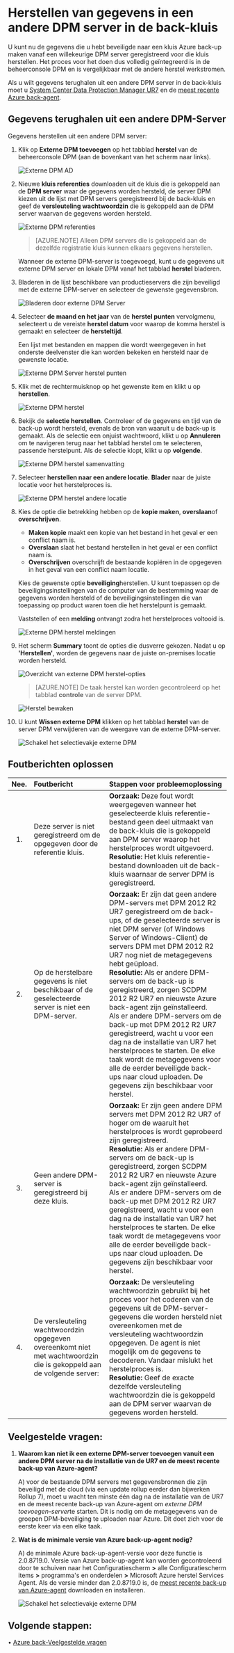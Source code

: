 <properties
    pageTitle="Herstellen van gegevens in een andere DPM server in de back-kluis | Microsoft Azure"
    description="De gegevens die u hebt beveiligde naar een kluis Azure back-up maken vanaf een willekeurige DPM server geregistreerd voor die kluis herstellen."
    services="backup"
    documentationCenter=""
    authors="nkolli1"
    manager="shreeshd"
    editor=""/>

<tags
    ms.service="backup"
    ms.workload="storage-backup-recovery"
    ms.tgt_pltfrm="na"
    ms.devlang="na"
    ms.topic="article"
    ms.date="08/08/2016"
    ms.author="giridham;jimpark;trinadhk;markgal"/>

# <a name="recovering-data-from-another-dpm-server-in-the-backup-vault"></a>Herstellen van gegevens in een andere DPM server in de back-kluis
U kunt nu de gegevens die u hebt beveiligde naar een kluis Azure back-up maken vanaf een willekeurige DPM server geregistreerd voor die kluis herstellen. Het proces voor het doen dus volledig geïntegreerd is in de beheerconsole DPM en is vergelijkbaar met de andere herstel werkstromen.

Als u wilt gegevens terughalen uit een andere DPM server in de back-kluis moet u [System Center Data Protection Manager UR7](https://support.microsoft.com/en-us/kb/3065246) en de [meest recente Azure back-agent](http://aka.ms/azurebackup_agent).

## <a name="recover-data-from-another-dpm-server"></a>Gegevens terughalen uit een andere DPM-Server
Gegevens herstellen uit een andere DPM server:

1. Klik op **Externe DPM toevoegen** op het tabblad **herstel** van de beheerconsole DPM (aan de bovenkant van het scherm naar links).

    ![Externe DPM AD](./media/backup-azure-alternate-dpm-server/add-external-dpm.png)

2. Nieuwe **kluis referenties** downloaden uit de kluis die is gekoppeld aan de **DPM server** waar de gegevens worden hersteld, de server DPM kiezen uit de lijst met DPM servers geregistreerd bij de back-kluis en geef de **versleuteling wachtwoordzin** die is gekoppeld aan de DPM server waarvan de gegevens worden hersteld.

    ![Externe DPM referenties](./media/backup-azure-alternate-dpm-server/external-dpm-credentials.png)

    >[AZURE.NOTE] Alleen DPM servers die is gekoppeld aan de dezelfde registratie kluis kunnen elkaars gegevens herstellen.

    Wanneer de externe DPM-server is toegevoegd, kunt u de gegevens uit externe DPM server en lokale DPM vanaf het tabblad **herstel** bladeren.

3. Bladeren in de lijst beschikbare van productieservers die zijn beveiligd met de externe DPM-server en selecteer de gewenste gegevensbron.

    ![Bladeren door externe DPM Server](./media/backup-azure-alternate-dpm-server/browse-external-dpm.png)

4. Selecteer **de maand en het jaar** van de **herstel punten** vervolgmenu, selecteert u de vereiste **herstel datum** voor waarop de komma herstel is gemaakt en selecteer de **hersteltijd**.

    Een lijst met bestanden en mappen die wordt weergegeven in het onderste deelvenster die kan worden bekeken en hersteld naar de gewenste locatie.

    ![Externe DPM Server herstel punten](./media/backup-azure-alternate-dpm-server/external-dpm-recoverypoint.png)

5. Klik met de rechtermuisknop op het gewenste item en klikt u op **herstellen**.

    ![Externe DPM herstel](./media/backup-azure-alternate-dpm-server/recover.png)

6. Bekijk de **selectie herstellen**. Controleer of de gegevens en tijd van de back-up wordt hersteld, evenals de bron van waaruit u de back-up is gemaakt. Als de selectie een onjuist wachtwoord, klikt u op **Annuleren** om te navigeren terug naar het tabblad herstel om te selecteren, passende herstelpunt. Als de selectie klopt, klikt u op **volgende**.

    ![Externe DPM herstel samenvatting](./media/backup-azure-alternate-dpm-server/external-dpm-recovery-summary.png)

7. Selecteer **herstellen naar een andere locatie**. **Blader** naar de juiste locatie voor het herstelproces is.

    ![Externe DPM herstel andere locatie](./media/backup-azure-alternate-dpm-server/external-dpm-recovery-alternate-location.png)

8. Kies de optie die betrekking hebben op de **kopie maken**, **overslaan**of **overschrijven**.
    - **Maken kopie** maakt een kopie van het bestand in het geval er een conflict naam is.
    - **Overslaan** slaat het bestand herstellen in het geval er een conflict naam is.
    - **Overschrijven** overschrijft de bestaande kopiëren in de opgegeven in het geval van een conflict naam locatie.

    Kies de gewenste optie **beveiliging**herstellen. U kunt toepassen op de beveiligingsinstellingen van de computer van de bestemming waar de gegevens worden hersteld of de beveiligingsinstellingen die van toepassing op product waren toen die het herstelpunt is gemaakt.

    Vaststellen of een **melding** ontvangt zodra het herstelproces voltooid is.

    ![Externe DPM herstel meldingen](./media/backup-azure-alternate-dpm-server/external-dpm-recovery-notifications.png)

9. Het scherm **Summary** toont de opties die dusverre gekozen. Nadat u op **'Herstellen'**, worden de gegevens naar de juiste on-premises locatie worden hersteld.

    ![Overzicht van externe DPM herstel-opties](./media/backup-azure-alternate-dpm-server/external-dpm-recovery-options-summary.png)

    >[AZURE.NOTE] De taak herstel kan worden gecontroleerd op het tabblad **controle** van de server DPM.

    ![Herstel bewaken](./media/backup-azure-alternate-dpm-server/monitoring-recovery.png)

10. U kunt **Wissen externe DPM** klikken op het tabblad **herstel** van de server DPM verwijderen van de weergave van de externe DPM-server.

    ![Schakel het selectievakje externe DPM](./media/backup-azure-alternate-dpm-server/clear-external-dpm.png)

## <a name="troubleshooting-error-messages"></a>Foutberichten oplossen
|Nee. |  Foutbericht | Stappen voor probleemoplossing |
| :-------------: |:-------------| :-----|
|1.|        Deze server is niet geregistreerd om de opgegeven door de referentie kluis.|  **Oorzaak:** Deze fout wordt weergegeven wanneer het geselecteerde kluis referentie-bestand geen deel uitmaakt van de back-kluis die is gekoppeld aan DPM server waarop het herstelproces wordt uitgevoerd. <br> **Resolutie:** Het kluis referentie-bestand downloaden uit de back-kluis waarnaar de server DPM is geregistreerd.|
|2.|        Op de herstelbare gegevens is niet beschikbaar of de geselecteerde server is niet een DPM-server.|   **Oorzaak:** Er zijn dat geen andere DPM-servers met DPM 2012 R2 UR7 geregistreerd om de back-ups, of de geselecteerde server is niet DPM server (of Windows Server of Windows-Client) de servers DPM met DPM 2012 R2 UR7 nog niet de metagegevens hebt geüpload. <br> **Resolutie:** Als er andere DPM-servers om de back-up is geregistreerd, zorgen SCDPM 2012 R2 UR7 en nieuwste Azure back-agent zijn geïnstalleerd. <br>Als er andere DPM-servers om de back-up met DPM 2012 R2 UR7 geregistreerd, wacht u voor een dag na de installatie van UR7 het herstelproces te starten. De elke taak wordt de metagegevens voor alle de eerder beveiligde back-ups naar cloud uploaden. De gegevens zijn beschikbaar voor herstel.|
|3.|        Geen andere DPM-server is geregistreerd bij deze kluis.|   **Oorzaak:** Er zijn geen andere DPM servers met DPM 2012 R2 UR7 of hoger om de waaruit het herstelproces is wordt geprobeerd zijn geregistreerd.<br>**Resolutie:** Als er andere DPM-servers om de back-up is geregistreerd, zorgen SCDPM 2012 R2 UR7 en nieuwste Azure back-agent zijn geïnstalleerd.<br>Als er andere DPM-servers om de back-up met DPM 2012 R2 UR7 geregistreerd, wacht u voor een dag na de installatie van UR7 het herstelproces te starten. De elke taak wordt de metagegevens voor alle de eerder beveiligde back-ups naar cloud uploaden. De gegevens zijn beschikbaar voor herstel.|
|4.|        De versleuteling wachtwoordzin opgegeven overeenkomt niet met wachtwoordzin die is gekoppeld aan de volgende server:**<server name>**|  **Oorzaak:** De versleuteling wachtwoordzin gebruikt bij het proces voor het coderen van de gegevens uit de DPM-server-gegevens die worden hersteld niet overeenkomen met de versleuteling wachtwoordzin opgegeven. De agent is niet mogelijk om de gegevens te decoderen. Vandaar mislukt het herstelproces is.<br>**Resolutie:** Geef de exacte dezelfde versleuteling wachtwoordzin die is gekoppeld aan de DPM server waarvan de gegevens worden hersteld.|

## <a name="frequently-asked-questions"></a>Veelgestelde vragen:
1. **Waarom kan niet ik een externe DPM-server toevoegen vanuit een andere DPM server na de installatie van de UR7 en de meest recente back-up van Azure-agent?**

    A) voor de bestaande DPM servers met gegevensbronnen die zijn beveiligd met de cloud (via een update rollup eerder dan bijwerken Rollup 7), moet u wacht ten minste één dag na de installatie van de UR7 en de meest recente back-up van Azure-agent om *externe DPM toevoegen-server*te starten. Dit is nodig om de metagegevens van de groepen DPM-beveiliging te uploaden naar Azure. Dit doet zich voor de eerste keer via een elke taak.

2. **Wat is de minimale versie van Azure back-up-agent nodig?**

    A) de minimale Azure back-up-agent-versie voor deze functie is 2.0.8719.0.  Versie van Azure back-up-agent kan worden gecontroleerd door te schuiven naar het Configuratiescherm **>** alle Configuratiescherm items **>** programma's en onderdelen **>** Microsoft Azure herstel Services Agent. Als de versie minder dan 2.0.8719.0 is, de [meest recente back-up van Azure-agent](https://go.microsoft.com/fwLink/?LinkID=288905) downloaden en installeren.

    ![Schakel het selectievakje externe DPM](./media/backup-azure-alternate-dpm-server/external-dpm-azurebackupagentversion.png)

## <a name="next-steps"></a>Volgende stappen:
• [Azure back-Veelgestelde vragen](backup-azure-backup-faq.md)
